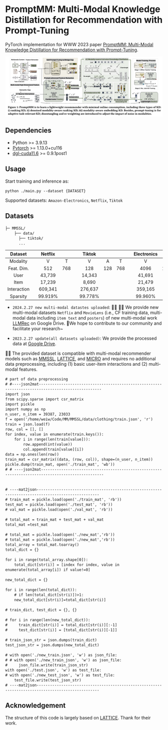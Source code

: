 # PromptMM: Multi-Modal Knowledge Distillation for Recommendation with Prompt-Tuning

PyTorch implementation for WWW 2023 paper [PromptMM: Multi-Modal Knowledge Distillation for Recommendation with Prompt-Tuning](https://arxiv.org/pdf/2302.10632.pdf).

<p align="center">
<img src="./PromptMM.png" alt="" />
</p>



<h2>Dependencies </h2>

* Python >= 3.9.13
* [Pytorch](https://pytorch.org/) >= 1.13.0+cu116
* [dgl-cuda11.6](https://www.dgl.ai/) >= 0.9.1post1




<h2>Usage </h2>

Start training and inference as:

```
python ./main.py --dataset {DATASET}
```
Supported datasets:  `Amazon-Electronics`, `Netflix`, `Tiktok`


<h2> Datasets </h2>

  ```
  ├─ MMSSL/ 
      ├── data/
        ├── tiktok/
        ...
  ```
|   Dataset   |   |  Netflix |     |   |  Tiktok  |     |     |   | Electronics |      |
|:-----------:|:-:|:--------:|:---:|:-:|:--------:|:---:|:---:|:-:|:-----------:|:----:|
|   Modality  |   |     V    |  T  |   |     V    |  A  |  T  |   |      V      |   T  |
|  Feat. Dim. |   |    512   | 768 |   |    128   | 128 | 768 |   |     4096    | 1024 |
|     User    |   |  43,739  |     |   |  14,343  |     |     |   |    41,691   |      |
|     Item    |   |  17,239  |     |   |   8,690  |     |     |   |    21,479   |      |
| Interaction |   |  609,341 |     |   |  276,637 |     |     |   |   359,165   |      |
|   Sparsity  |   | 99.919\% |     |   | 99.778\% |     |     |   |   99.960\%  |      |


- `2024.2.27 new multi-modal datastes uploaded`: 📢📢 🌹🌹 We provide new multi-modal datasets `Netflix` and `MovieLens`  (i.e., CF training data, multi-modal data including `item text` and `posters`) of new multi-modal work [LLMRec](https://github.com/HKUDS/LLMRec) on Google Drive. 🌹We hope to contribute to our community and facilitate your research~

- `2023.2.27 update(all datasets uploaded)`: We provide the processed data at [Google Drive](https://drive.google.com/drive/folders/17vnX8S6a_68xzML1tAM5m9YsQyKZ1UKb?usp=share_link). 

🚀🚀 The provided dataset is compatible with multi-modal recommender models such as [MMSSL](https://github.com/HKUDS/MMSSL), [LATTICE](https://github.com/CRIPAC-DIG/LATTICE), and [MICRO](https://github.com/CRIPAC-DIG/MICRO) and requires no additional data preprocessing, including (1) basic user-item interactions and (2) multi-modal features.

```
# part of data preprocessing
# #----json2mat--------------------------------------------------------------------------------------------------
import json
from scipy.sparse import csr_matrix
import pickle
import numpy as np
n_user, n_item = 39387, 23033
f = open('/home/weiw/Code/MM/MMSSL/data/clothing/train.json', 'r')  
train = json.load(f)
row, col = [], []
for index, value in enumerate(train.keys()):
    for i in range(len(train[value])):
        row.append(int(value))
        col.append(train[value][i])
data = np.ones(len(row))
train_mat = csr_matrix((data, (row, col)), shape=(n_user, n_item))
pickle.dump(train_mat, open('./train_mat', 'wb'))  
# # ----json2mat--------------------------------------------------------------------------------------------------


# ----mat2json--------------------------------------------------------------------------------------------------
# train_mat = pickle.load(open('./train_mat', 'rb'))
test_mat = pickle.load(open('./test_mat', 'rb'))
# val_mat = pickle.load(open('./val_mat', 'rb'))

# total_mat = train_mat + test_mat + val_mat
total_mat =test_mat

# total_mat = pickle.load(open('./new_mat','rb'))
# total_mat = pickle.load(open('./new_mat','rb'))
total_array = total_mat.toarray()
total_dict = {}

for i in range(total_array.shape[0]):
    total_dict[str(i)] = [index for index, value in enumerate(total_array[i]) if value!=0]

new_total_dict = {}

for i in range(len(total_dict)):
    # if len(total_dict[str(i)])>1:
    new_total_dict[str(i)]=total_dict[str(i)]

# train_dict, test_dict = {}, {}

# for i in range(len(new_total_dict)):
#     train_dict[str(i)] = total_dict[str(i)][:-1]
#     test_dict[str(i)] = [total_dict[str(i)][-1]]

# train_json_str = json.dumps(train_dict)
test_json_str = json.dumps(new_total_dict)

# with open('./new_train.json', 'w') as json_file:
# # with open('./new_train_json', 'w') as json_file:
#     json_file.write(train_json_str)
with open('./test.json', 'w') as test_file:
# with open('./new_test_json', 'w') as test_file:
    test_file.write(test_json_str)
# ----mat2json--------------------------------------------------------------------------------------------------
```





## Acknowledgement

The structure of this code is largely based on [LATTICE](https://github.com/CRIPAC-DIG/LATTICE). Thank for their work.

